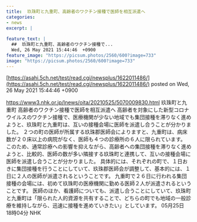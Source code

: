 ```yaml
---
title:  玖珠町と九重町、高齢者のワクチン接種で医師を相互派遣へ  
categories:
- news
excerpt: |
  
feature_text: |
  ##  玖珠町と九重町、高齢者のワクチン接種で...
  Wed, 26 May 2021 15:44:46  +0900
feature_image: "https://picsum.photos/2560/600?image=733"
image: "https://picsum.photos/2560/600?image=733"
---
```


[https://asahi.5ch.net/test/read.cgi/newsplus/1622011486/](https://asahi.5ch.net/test/read.cgi/newsplus/1622011486/)
posted on Wed, 26 May 2021 15:44:46  +0900

<!--more-->

https://www3.nhk.or.jp/lnews/oita/20210525/5070009830.html 玖珠町と九重町 高齢者のワクチン接種で医師を相互派遣へ 高齢者を対象にした新型コロナウイルスのワクチン接種で、医療機関が少ない地域でも集団接種を滞りなく進めようと、玖珠町と九重町は、互いの接種会場に医師を派遣し合うことが分かりました。 ２つの町の医師が所属する玖珠郡医師会によりますと、九重町は、病床数が２０床以上の病院がなく、医師も４つの診療所の６人に限られています。 このため、通常診療への影響を抑えながら、高齢者への集団接種を滞りなく進めようと、比較的、医師の数が多い隣接する玖珠町と連携して、互いの接種会場に医師を派遣し合うことが分かりました。 具体的には、それぞれの町で、１日おきに集団接種を行うことにしていて、玖珠郡医師会が調整して、基本的には、１日に２人の医師が派遣されるということです。 九重町で２６日に行われる集団接種の会場には、初めて玖珠町の医療機関に勤める医師２人が派遣されるということです。 医師のほか、看護師についても、派遣し合うことにしていて、玖珠町と九重町は「限られた人的資源を共有することで、どちらの町でも地域の一般診療を維持しながら、迅速に接種を進めていきたい」としています。 05月25日　18時04分 NHK
